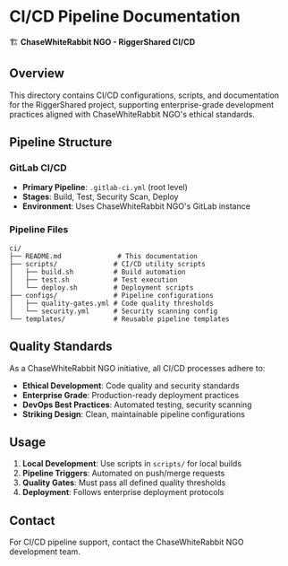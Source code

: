 # CI/CD Pipeline Documentation

🏗️ **ChaseWhiteRabbit NGO - RiggerShared CI/CD**

## Overview

This directory contains CI/CD configurations, scripts, and documentation for the RiggerShared project, supporting enterprise-grade development practices aligned with ChaseWhiteRabbit NGO's ethical standards.

## Pipeline Structure

### GitLab CI/CD
- **Primary Pipeline**: `.gitlab-ci.yml` (root level)
- **Stages**: Build, Test, Security Scan, Deploy
- **Environment**: Uses ChaseWhiteRabbit NGO's GitLab instance

### Pipeline Files

```
ci/
├── README.md              # This documentation
├── scripts/              # CI/CD utility scripts
│   ├── build.sh          # Build automation
│   ├── test.sh           # Test execution
│   └── deploy.sh         # Deployment scripts
├── configs/              # Pipeline configurations
│   ├── quality-gates.yml # Code quality thresholds
│   └── security.yml      # Security scanning config
└── templates/            # Reusable pipeline templates
```

## Quality Standards

As a ChaseWhiteRabbit NGO initiative, all CI/CD processes adhere to:

- **Ethical Development**: Code quality and security standards
- **Enterprise Grade**: Production-ready deployment practices
- **DevOps Best Practices**: Automated testing, security scanning
- **Striking Design**: Clean, maintainable pipeline configurations

## Usage

1. **Local Development**: Use scripts in `scripts/` for local builds
2. **Pipeline Triggers**: Automated on push/merge requests
3. **Quality Gates**: Must pass all defined quality thresholds
4. **Deployment**: Follows enterprise deployment protocols

## Contact

For CI/CD pipeline support, contact the ChaseWhiteRabbit NGO development team.
